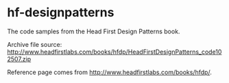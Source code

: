 hf-designpatterns
=================

The code samples from the Head First Design Patterns book.

Archive file source: http://www.headfirstlabs.com/books/hfdp/HeadFirstDesignPatterns_code102507.zip

Reference page comes from http://www.headfirstlabs.com/books/hfdp/.


